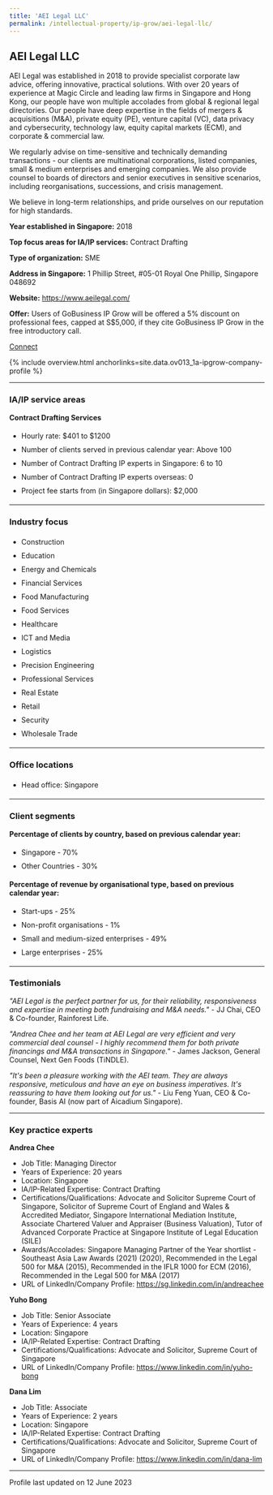 ```yaml
---
title: 'AEI Legal LLC'
permalink: /intellectual-property/ip-grow/aei-legal-llc/
---
```


## AEI Legal LLC

AEI Legal was established in 2018 to provide specialist corporate law advice, offering innovative, practical solutions. With over 20 years of experience at Magic Circle and leading law firms in Singapore and Hong Kong, our people have won multiple accolades from global & regional legal directories.
Our people have deep expertise in the fields of mergers & acquisitions (M&A), private equity (PE), venture capital (VC), data privacy and cybersecurity, technology law, equity capital markets (ECM), and corporate & commercial law.

We regularly advise on time-sensitive and technically demanding transactions - our clients are multinational corporations, listed companies, small & medium enterprises and emerging companies. We also provide counsel to boards of directors and senior executives in sensitive scenarios, including reorganisations, successions, and crisis management.

We believe in long-term relationships, and pride ourselves on our reputation for high standards.

<b>Year established in Singapore:</b> 2018

<b>Top focus areas for IA/IP services:</b> Contract Drafting

<b>Type of organization:</b> SME

<b>Address in Singapore:</b> 1 Phillip Street, #05-01 Royal One Phillip, Singapore 048692

<b>Website:</b> <a href='https://www.aeilegal.com/'>https://www.aeilegal.com/</a>

<b>Offer:</b> Users of GoBusiness IP Grow will be offered a 5% discount on professional fees, capped at S$5,000, if they cite GoBusiness IP Grow in the free introductory call.

<a class='btn' href='https://form.gov.sg/642d0129355de1001111ad18' target='_blank' rel='noopener'>Connect</a>

{% include overview.html anchorlinks=site.data.ov013_1a-ipgrow-company-profile %}

---
<a name='ip-related-service-areas'></a>
### IA/IP service areas

**Contract Drafting Services**

<ul>
<li style='line-height: 27px; margin: 0px 0px !important'>Hourly rate:  $401 to $1200</li>
<li style='line-height: 27px; margin: 0px 0px !important'>Number of clients served in previous calendar year: Above 100</li>
<li style='line-height: 27px; margin: 0px 0px !important'>Number of Contract Drafting IP experts in Singapore: 6 to 10</li>
<li style='line-height: 27px; margin: 0px 0px !important'>Number of Contract Drafting IP experts overseas: 0</li>
<li style='line-height: 27px; margin: 0px 0px !important'>Project fee starts from (in Singapore dollars): $2,000</li>
</ul>

---
<a name='industry-focus'></a>
### Industry focus

<ul><li style='line-height: 27px; margin: 0px 0px !important'> Construction</li><li style='line-height: 27px; margin: 0px 0px !important'>Education</li><li style='line-height: 27px; margin: 0px 0px !important'>Energy and Chemicals</li><li style='line-height: 27px; margin: 0px 0px !important'>Financial Services</li><li style='line-height: 27px; margin: 0px 0px !important'>Food Manufacturing</li><li style='line-height: 27px; margin: 0px 0px !important'>Food Services</li><li style='line-height: 27px; margin: 0px 0px !important'>Healthcare</li><li style='line-height: 27px; margin: 0px 0px !important'>ICT and Media</li><li style='line-height: 27px; margin: 0px 0px !important'>Logistics</li><li style='line-height: 27px; margin: 0px 0px !important'>Precision Engineering</li><li style='line-height: 27px; margin: 0px 0px !important'>Professional Services</li><li style='line-height: 27px; margin: 0px 0px !important'>Real Estate</li><li style='line-height: 27px; margin: 0px 0px !important'>Retail</li><li style='line-height: 27px; margin: 0px 0px !important'>Security</li><li style='line-height: 27px; margin: 0px 0px !important'>Wholesale Trade</li></ul>

---
<a name='office-locations'></a>
### Office locations

<ul><li style='line-height: 27px; margin: 0px 0px !important'> Head office: Singapore</li></ul>

---
<a name='client-segments'></a>
### Client segments

**Percentage of clients by country, based on previous calendar year:**

<ul><li style='line-height: 27px; margin: 0px 0px !important'> Singapore - 70%	</li><li style='line-height: 27px; margin: 0px 0px !important'>Other Countries - 30%</li></ul>

**Percentage of revenue by organisational type, based on previous calendar year:**

<ul><li style='line-height: 27px; margin: 0px 0px !important'> Start-ups - 25%</li><li style='line-height: 27px; margin: 0px 0px !important'>Non-profit organisations - 1%</li><li style='line-height: 27px; margin: 0px 0px !important'>Small and medium-sized enterprises - 49%</li><li style='line-height: 27px; margin: 0px 0px !important'>Large enterprises - 25%</li></ul>

---
<a name='testimonials'></a>
### Testimonials

*"AEI Legal is the perfect partner for us, for their reliability, responsiveness and expertise in meeting both fundraising and M&A needs."* - JJ Chai, CEO & Co-founder, Rainforest Life.

*"Andrea Chee and her team at AEI Legal are very efficient and very commercial deal counsel - I highly recommend them for both private financings and M&A transactions in Singapore."* - James Jackson, General Counsel, Next Gen Foods (TiNDLE).

*"It's been a pleasure working with the AEI team. They are always responsive, meticulous and have an eye on business imperatives. It's reassuring to have them looking out for us."* - Liu Feng Yuan, CEO & Co-founder, Basis AI (now part of Aicadium Singapore).



---
<a name='key-practice-experts'></a>
### Key practice experts

**Andrea Chee**

- Job Title: Managing Director
- Years of Experience: 20 years
- Location: Singapore
- IA/IP-Related Expertise: Contract Drafting
- Certifications/Qualifications: Advocate and Solicitor Supreme Court of Singapore, Solicitor of Supreme Court of England and Wales & Accredited Mediator, Singapore International Mediation Institute, Associate Chartered Valuer and Appraiser (Business Valuation), Tutor of Advanced Corporate Practice at Singapore Institute of Legal Education (SILE)
- Awards/Accolades: Singapore Managing Partner of the Year shortlist - Southeast Asia Law Awards (2021) (2020), Recommended in the Legal 500 for M&A (2015), Recommended in the IFLR 1000 for ECM (2016), Recommended in the Legal 500 for M&A (2017)
- URL of LinkedIn/Company Profile: <a href="https://sg.linkedin.com/in/andreachee" target="_blank" rel="noopener">https://sg.linkedin.com/in/andreachee</a>

**Yuho Bong**

- Job Title: Senior Associate
- Years of Experience: 4 years
- Location: Singapore
- IA/IP-Related Expertise: Contract Drafting
- Certifications/Qualifications: Advocate and Solicitor, Supreme Court of Singapore
- URL of LinkedIn/Company Profile: <a href="https://www.linkedin.com/in/yuho-bong" target="_blank" rel="noopener">https://www.linkedin.com/in/yuho-bong</a>

**Dana Lim**

- Job Title: Associate
- Years of Experience: 2 years
- Location: Singapore
- IA/IP-Related Expertise: Contract Drafting
- Certifications/Qualifications: Advocate and Solicitor, Supreme Court of Singapore
- URL of LinkedIn/Company Profile: <a href="https://www.linkedin.com/in/dana-lim" target="_blank" rel="noopener">https://www.linkedin.com/in/dana-lim</a>

---
Profile last updated on 12 June 2023

